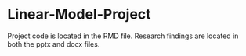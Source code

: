 # Linear-Model-Project
Project code is located in the RMD file. 
Research findings are located in both the pptx and docx files. 

